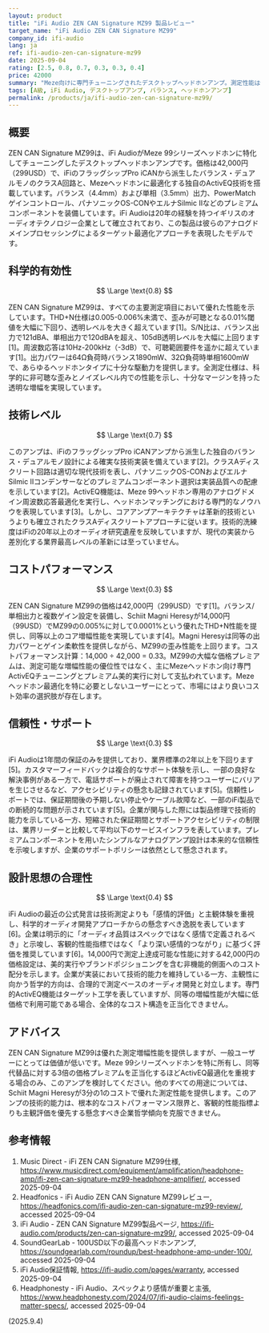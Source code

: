 ```yaml
---
layout: product
title: "iFi Audio ZEN CAN Signature MZ99 製品レビュー"
target_name: "iFi Audio ZEN CAN Signature MZ99"
company_id: ifi-audio
lang: ja
ref: ifi-audio-zen-can-signature-mz99
date: 2025-09-04
rating: [2.5, 0.8, 0.7, 0.3, 0.3, 0.4]
price: 42000
summary: "Meze向けに専門チューニングされたデスクトップヘッドホンアンプ。測定性能は優秀だがコストパフォーマンスが悪く、設計思想に懸念あり"
tags: [A級, iFi Audio, デスクトップアンプ, バランス, ヘッドホンアンプ]
permalink: /products/ja/ifi-audio-zen-can-signature-mz99/
---
```

## 概要

ZEN CAN Signature MZ99は、iFi AudioがMeze 99シリーズヘッドホンに特化してチューニングしたデスクトップヘッドホンアンプです。価格は42,000円（299USD）で、iFiのフラッグシップPro iCANから派生したバランス・デュアルモノのクラスA回路と、Mezeヘッドホンに最適化する独自のActivEQ技術を搭載しています。バランス（4.4mm）および単相（3.5mm）出力、PowerMatchゲインコントロール、パナソニックOS-CONやエルナSilmic IIなどのプレミアムコンポーネントを装備しています。iFi Audioは20年の経験を持つイギリスのオーディオテクノロジー企業として確立されており、この製品は彼らのアナログドメインプロセッシングによるターゲット最適化アプローチを表現したモデルです。

## 科学的有効性

$$ \Large \text{0.8} $$

ZEN CAN Signature MZ99は、すべての主要測定項目において優れた性能を示しています。THD+N仕様は0.005-0.006%未満で、歪みが可聴となる0.01%閾値を大幅に下回り、透明レベルを大きく超えています[1]。S/N比は、バランス出力で121dBA、単相出力で120dBAを超え、105dB透明レベルを大幅に上回ります[1]。周波数応答は10Hz-200kHz（-3dB）で、可聴範囲要件を遥かに超えています[1]。出力パワーは64Ω負荷時バランス1890mW、32Ω負荷時単相1600mWで、あらゆるヘッドホンタイプに十分な駆動力を提供します。全測定仕様は、科学的に非可聴な歪みとノイズレベル内での性能を示し、十分なマージンを持った透明な増幅を実現しています。

## 技術レベル

$$ \Large \text{0.7} $$

このアンプは、iFiのフラッグシップPro iCANアンプから派生した独自のバランス・デュアルモノ設計による確実な技術実装を備えています[2]。クラスAディスクリート回路は適切な現代技術を表し、パナソニックOS-CONおよびエルナSilmic IIコンデンサーなどのプレミアムコンポーネント選択は実装品質への配慮を示しています[2]。ActivEQ機能は、Meze 99ヘッドホン専用のアナログドメイン周波数応答最適化を実行し、ヘッドホンマッチングにおける専門的なノウハウを表現しています[3]。しかし、コアアンプアーキテクチャは革新的技術というよりも確立されたクラスAディスクリートアプローチに従います。技術的洗練度はiFiの20年以上のオーディオ研究遺産を反映していますが、現代の実装から差別化する業界最高レベルの革新には至っていません。

## コストパフォーマンス

$$ \Large \text{0.3} $$

ZEN CAN Signature MZ99の価格は42,000円（299USD）です[1]。バランス/単相出力と複数ゲイン設定を装備し、Schiit Magni Heresyが14,000円（99USD）でMZ99の0.005%に対して0.0001%という優れたTHD+N性能を提供し、同等以上のコア増幅性能を実現しています[4]。Magni Heresyは同等の出力パワーとゲイン柔軟性を提供しながら、MZ99の歪み性能を上回ります。コストパフォーマンス計算：14,000 ÷ 42,000 = 0.33。MZ99の大幅な価格プレミアムは、測定可能な増幅性能の優位性ではなく、主にMezeヘッドホン向け専門ActivEQチューニングとプレミアム美的実行に対して支払われています。Mezeヘッドホン最適化を特に必要としないユーザーにとって、市場にはより良いコスト効率の選択肢が存在します。

## 信頼性・サポート

$$ \Large \text{0.3} $$

iFi Audioは1年間の保証のみを提供しており、業界標準の2年以上を下回ります[5]。カスタマーフィードバックは複合的なサポート体験を示し、一部の良好な解決事例がある一方で、電話サポートが廃止されて障害を持つユーザーにバリアを生じさせるなど、アクセシビリティの懸念も記録されています[5]。信頼性レポートでは、保証期間後の予期しない停止やケーブル故障など、一部のiFi製品での断続的な問題が示されています[5]。企業が関与した際には製品修理で技術的能力を示している一方、短縮された保証期間とサポートアクセシビリティの制限は、業界リーダーと比較して平均以下のサービスインフラを表しています。プレミアムコンポーネントを用いたシンプルなアナログアンプ設計は本来的な信頼性を示唆しますが、企業のサポートポリシーは依然として懸念されます。

## 設計思想の合理性

$$ \Large \text{0.4} $$

iFi Audioの最近の公式発言は技術測定よりも「感情的評価」と主観体験を重視し、科学的オーディオ開発アプローチからの懸念すべき逸脱を表しています[6]。企業は明示的に「オーディオ品質はスペックではなく感情で定義されるべき」と示唆し、客観的性能指標ではなく「より深い感情的つながり」に基づく評価を推奨しています[6]。14,000円で測定上達成可能な性能に対する42,000円の価格設定は、美的実行やブランドポジショニングを含む非機能的側面へのコスト配分を示します。企業が実装において技術的能力を維持している一方、主観性に向かう哲学的方向は、合理的で測定ベースのオーディオ開発と対立します。専門的ActivEQ機能はターゲット工学を表していますが、同等の増幅性能が大幅に低価格で利用可能である場合、全体的なコスト構造を正当化できません。

## アドバイス

ZEN CAN Signature MZ99は優れた測定増幅性能を提供しますが、一般ユーザーにとっては価値が低いです。Meze 99シリーズヘッドホンを特に所有し、同等代替品に対する3倍の価格プレミアムを正当化するほどActivEQ最適化を重視する場合のみ、このアンプを検討してください。他のすべての用途については、Schiit Magni Heresyが3分の1のコストで優れた測定性能を提供します。このアンプの技術的能力は、根本的なコストパフォーマンス限界と、客観的性能指標よりも主観評価を優先する懸念すべき企業哲学傾向を克服できません。

## 参考情報

1. Music Direct - iFi ZEN CAN Signature MZ99仕様, https://www.musicdirect.com/equipment/amplification/headphone-amp/ifi-zen-can-signature-mz99-headphone-amplifier/, accessed 2025-09-04
2. Headfonics - iFi Audio ZEN CAN Signature MZ99レビュー, https://headfonics.com/ifi-audio-zen-can-signature-mz99-review/, accessed 2025-09-04
3. iFi Audio - ZEN CAN Signature MZ99製品ページ, https://ifi-audio.com/products/zen-can-signature-mz99/, accessed 2025-09-04
4. SoundGearLab - 100USD以下の最高ヘッドホンアンプ, https://soundgearlab.com/roundup/best-headphone-amp-under-100/, accessed 2025-09-04
5. iFi Audio保証情報, https://ifi-audio.com/pages/warranty, accessed 2025-09-04
6. Headphonesty - iFi Audio、スペックより感情が重要と主張, https://www.headphonesty.com/2024/07/ifi-audio-claims-feelings-matter-specs/, accessed 2025-09-04

(2025.9.4)